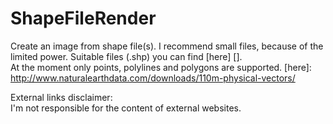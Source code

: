 # ShapeFileRender

Create an image from shape file(s). I recommend small files, because of the limited power. Suitable files (.shp) you can find [here] [].
</br>
At the moment only points, polylines and polygons are supported.
[here]: http://www.naturalearthdata.com/downloads/110m-physical-vectors/

External links disclaimer:<br>
I'm not responsible for the content of external websites.<br>
